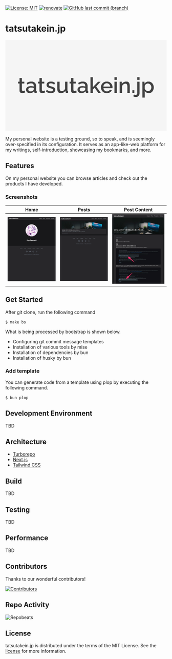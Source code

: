 [![License: MIT](https://img.shields.io/badge/license-MIT-blue.svg)](https://opensource.org/licenses/MIT)
[![renovate](https://img.shields.io/badge/maintaied%20with-renovate-blue?logo=renovatebot)](https://app.renovatebot.com/dashboard)
[![GitHub last commit (branch)](https://img.shields.io/github/last-commit/tatsutakein/tatsutakein.jp)](https://github.com/tatsutakein/tatsutakein.jp/commits/main/)

# tatsutakein.jp

<img src="docs/images/splash.svg" alt="tatsutakein.jp">

My personal website is a testing ground, so to speak, and is seemingly over-specified in its configuration. It serves as
an app-like-web platform for my writings, self-introduction, showcasing my bookmarks, and more.

## Features

On my personal website you can browse articles and check out the products I have developed.

### Screenshots

|                              Home                              |                             Posts                              |                          Post Content                          |
|:--------------------------------------------------------------:|:--------------------------------------------------------------:|:--------------------------------------------------------------:|
| <img src="docs/images/screenshot-01.webp" alt="screenshot-01"> | <img src="docs/images/screenshot-02.webp" alt="screenshot-02"> | <img src="docs/images/screenshot-03.webp" alt="screenshot-03"> |

## Get Started

After git clone, run the following command

```shell
$ make bs
```

What is being processed by bootstrap is shown below.

- Configuring git commit message templates
- Installation of various tools by mise
- Installation of dependencies by bun
- Installation of husky by bun

### Add template

You can generate code from a template using plop by executing the following command.

```shell
$ bun plop
```

## Development Environment

TBD

## Architecture

- [Turborepo](https://turbo.build/repo)
- [Next.js](https://nextjs.org/)
- [Tailwind CSS](https://tailwindcss.com/)

## Build

TBD

## Testing

TBD

## Performance

TBD

## Contributors

Thanks to our wonderful contributors!

<a href="https://github.com/tatsutakein/tatsutakein.jp/graphs/contributors">
  <img src="https://contrib.rocks/image?repo=tatsutakein/tatsutakein.jp" alt="Contributors" />
</a>

## Repo Activity

![Repobeats](https://repobeats.axiom.co/api/embed/a15206ee2ef59b4c5afb970c762460781429f687.svg "Repobeats analytics image")

## License

tatsutakein.jp is distributed under the terms of the MIT License. See the [license](LICENSE) for more
information.
